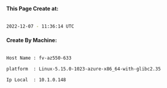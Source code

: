 
   
#### This Page Create at:

```bash

2022-12-07 - 11:36:14 UTC

```

#### Create By Machine:

```bash

Host Name : fv-az550-633

platform  : Linux-5.15.0-1023-azure-x86_64-with-glibc2.35

Ip Local  : 10.1.0.148

```

